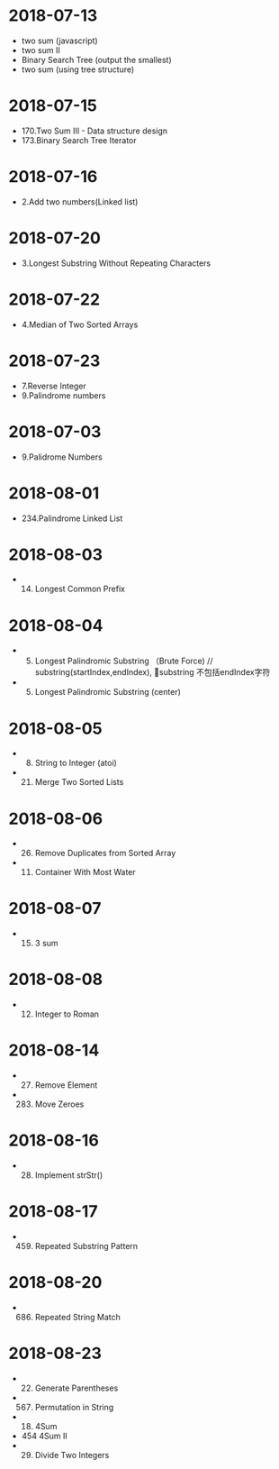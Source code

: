 # 2018-07-13
- two sum  (javascript)
- two sum II
- Binary Search Tree (output the smallest)
- two sum (using tree structure)

# 2018-07-15
- 170.Two Sum III - Data structure design
- 173.Binary Search Tree Iterator

# 2018-07-16
- 2.Add two numbers(Linked list)
# 2018-07-20
- 3.Longest Substring Without Repeating Characters

# 2018-07-22
- 4.Median of Two Sorted Arrays

# 2018-07-23
- 7.Reverse Integer
- 9.Palindrome numbers

# 2018-07-03
- 9.Palidrome Numbers

# 2018-08-01
- 234.Palindrome Linked List

# 2018-08-03
- 14. Longest Common Prefix

# 2018-08-04
- 5. Longest Palindromic Substring （Brute Force)
// substring(startIndex,endIndex), substring 不包括endIndex字符
- 5. Longest Palindromic Substring (center)

# 2018-08-05
- 8. String to Integer (atoi)
- 21. Merge Two Sorted Lists

# 2018-08-06
- 26. Remove Duplicates from Sorted Array
- 11. Container With Most Water

# 2018-08-07
- 15. 3 sum
# 2018-08-08
- 12. Integer to Roman

# 2018-08-14
- 27. Remove Element
- 283. Move Zeroes

# 2018-08-16
- 28. Implement strStr()

# 2018-08-17
- 459. Repeated Substring Pattern

# 2018-08-20
- 686. Repeated String Match

# 2018-08-23
- 22. Generate Parentheses
- 567. Permutation in String
- 18. 4Sum
- 454 4Sum II
- 29. Divide Two Integers
